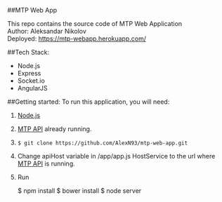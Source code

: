 ##MTP Web App

This repo contains the source code of MTP Web Application <br>
Author: Aleksandar Nikolov <br>
Deployed: https://mtp-webapp.herokuapp.com/

##Tech Stack:
+ Node.js
+ Express
+ Socket.io
+ AngularJS

##Getting started:
To run this application, you will need: <br>
1. [Node.js](http://nodejs.org) <br>
2. [MTP API](https://github.com/AlexN93/mtp-api) already running. <br>
3. `$ git clone https://github.com/AlexN93/mtp-web-app.git` <br>
4. Change apiHost variable in /app/app.js HostService to the url where [MTP API](https://github.com/AlexN93/mtp-api) is running. <br>
5. Run

    $ npm install
    $ bower install
    $ node server


